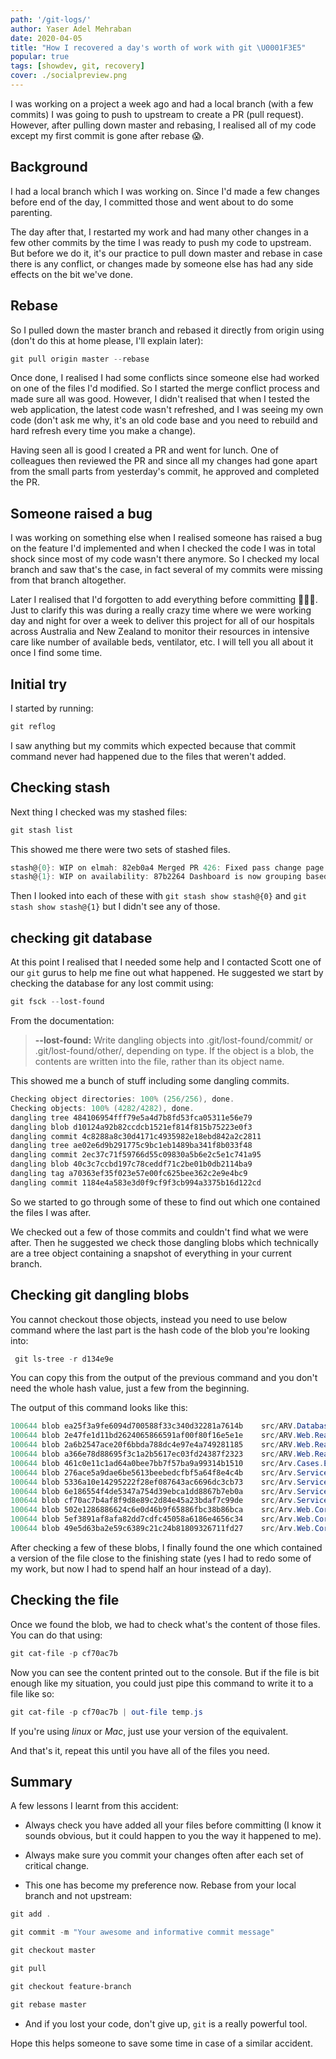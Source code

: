 ```yaml
---
path: '/git-logs/'
author: Yaser Adel Mehraban
date: 2020-04-05
title: "How I recovered a day's worth of work with git \U0001F3E5"
popular: true
tags: [showdev, git, recovery]
cover: ./socialpreview.png
---
```

 
I was working on a project a week ago and had a local branch (with a few commits) I was going to push to upstream to create a PR (pull request). However, after pulling down master and rebasing, I realised all of my code except my first commit is gone after rebase 😱.

<!--more-->

## Background

I had a local branch which I was working on. Since I'd made a few changes before end of the day, I committed those and went about to do some parenting.

The day after that, I restarted my work and had many other changes in a few other commits by the time I was ready to push my code to upstream. But before we do it, it's our practice to pull down master and rebase in case there is any conflict, or changes made by someone else has had any side effects on the bit we've done.

## Rebase

So I pulled down the master branch and rebased it directly from origin using (don't do this at home please, I'll explain later):

```powershell
git pull origin master --rebase
```

Once done, I realised I had some conflicts since someone else had worked on one of the files I'd modified. So I started the merge conflict process and made sure all was good. However, I didn't realised that when I tested the web application, the latest code wasn't refreshed, and I was seeing my own code (don't ask me why, it's an old code base and you need to rebuild and hard refresh every time you make a change).

Having seen all is good I created a PR and went for lunch. One of colleagues then reviewed the PR and since all my changes had gone apart from the small parts from yesterday's commit, he approved and completed the PR.

## Someone raised a bug

I was working on something else when I realised someone has raised a bug on the feature I'd implemented and when I checked the code I was in total shock since most of my code wasn't there anymore. So I checked my local branch and saw that's the case, in fact several of my commits were missing from that branch altogether. 

Later I realised that I'd forgotten to add everything before committing 🤦🏽‍♂️. Just to clarify this was during a really crazy time where we were working day and night for over a week to deliver this project for all of our hospitals across Australia and New Zealand to monitor their resources in intensive care like number of available beds, ventilator, etc. I will tell you all about it once I find some time.

## Initial try

I started by running:

```powershell
git reflog
```

I saw anything but my commits which expected because that commit command never had happened due to the files that weren't added.

## Checking stash

Next thing I checked was my stashed files:

```powershell
git stash list
```

This showed me there were two sets of stashed files.

```powershell
stash@{0}: WIP on elmah: 82eb0a4 Merged PR 426: Fixed pass change page
stash@{1}: WIP on availability: 87b2264 Dashboard is now grouping based on hospital category, has got a filter and a search box to search for hospitals
```

Then I looked into each of these with `git stash show stash@{0}` and `git stash show stash@{1}` but I didn't see any of those.

## checking git database

At this point I realised that I needed some help and I contacted Scott one of our `git` gurus to help me fine out what happened. He suggested we start by checking the database for any lost commit using:

```powershell
git fsck --lost-found
```

From the documentation:

> **--lost-found:**
Write dangling objects into .git/lost-found/commit/ or .git/lost-found/other/, depending on type. If the object is a blob, the contents are written into the file, rather than its object name.

This showed me a bunch of stuff including some dangling commits.

```powershell
Checking object directories: 100% (256/256), done.
Checking objects: 100% (4282/4282), done.
dangling tree 484106954fff79e5a4d7b8fd53fca05311e56e79
dangling blob d10124a92b82ccdcb1521ef814f815b75223e0f3
dangling commit 4c8288a8c30d4171c4935982e18ebd842a2c2811
dangling tree ae02e6d9b291775c9bc1eb1489ba341f8b033f48
dangling commit 2ec37c71f59766d55c09830a5b6e2c5e1c741a95
dangling blob 40c3c7ccbd197c78ceddf71c2be01b0db2114ba9
dangling tag a70363ef35f023e57e00fc625bee362c2e9e4bc9
dangling commit 1184e4a583e3d0f9cf9f3cb994a3375b16d122cd
```

So we started to go through some of these to find out which one contained the files I was after.

We checked out a few of those commits and couldn't find what we were after. Then he suggested we check those dangling blobs which technically are a tree object containing a snapshot of everything in your current branch.

## Checking git dangling blobs

You cannot checkout those objects, instead you need to use below command where the last part is the hash code of the blob you're looking into:

```powershell
 git ls-tree -r d134e9e
```

You can copy this from the output of the previous command and you don't need the whole hash value, just a few from the beginning.

The output of this command looks like this:

```powershell
100644 blob ea25f3a9fe6094d700588f33c340d32281a7614b    src/ARV.Database/ARV.Database.sqlproj.orig
100644 blob 2e47fe1d11bd2624065866591af00f80f16e5e1e    src/ARV.Web.Reach/Partials/hird/incident.form.campuses.list.html
100644 blob 2a6b2547ace20f6bbda788dc4e97e4a749281185    src/ARV.Web.Reach/Scripts/app/core/filters.js
100644 blob a366e78d88695f3c1a2b5617ec03fd24387f2323    src/ARV.Web.Reach/Scripts/app/hird/incident.form.controller.js
100644 blob 461c0e11c1ad64a0bee7bb7f57ba9a99314b1510    src/Arv.Cases.External/App_Data/Arv.Cases.External.XML
100644 blob 276ace5a9dae6be5613beebedcfbf5a64f8e4c4b    src/Arv.Services/Dtos/ReferenceDataDto.cs.orig
100644 blob 5336a10e14295222f28ef087643ac6696dc3cb73    src/Arv.Services/Reach/IIncidents.cs
100644 blob 6e186554f4de5347a754d39ebca1dd8867b7eb0a    src/Arv.Services/Reach/Incidents.cs
100644 blob cf70ac7b4af8f9d8e89c2d84e45a23bdaf7c99de    src/Arv.Services/ReferenceData.cs.orig
100644 blob 502e1286886624c6e0d46b9f65886fbc38b86bca    src/Arv.Web.Core/Controllers/Reach/IncidentController.cs
100644 blob 5ef3891af8afa82dd7cdfc45058a6186e4656c34    src/Arv.Web.Core/Controllers/ReferenceController.cs
100644 blob 49e5d63ba2e59c6389c21c24b81809326711fd27    src/Arv.Web.Core/Controllers/ReferenceController.cs.orig
```

After checking a few of these blobs, I finally found the one which contained a version of the file close to the finishing state (yes I had to redo some of my work, but now I had to spend half an hour instead of a day).

## Checking the file

Once we found the blob, we had to check what's the content of those files. You can do that using:

```powershell
git cat-file -p cf70ac7b
```

Now you can see the content printed out to the console. But if the file is bit enough like my situation, you could just pipe this command to write it to a file like so:

```powershell
git cat-file -p cf70ac7b | out-file temp.js
```

If you're using _linux_ or _Mac_, just use your version of the equivalent.

And that's it, repeat this until you have all of the files you need.

## Summary

A few lessons I learnt from this accident:

* Always check you have added all your files before committing (I know it sounds obvious, but it could happen to you the way it happened to me).
* Always make sure you commit your changes often after each set of critical change.

* This one has become my preference now. Rebase from your local branch and not upstream:

```powershell
git add .

git commit -m "Your awesome and informative commit message"

git checkout master

git pull

git checkout feature-branch

git rebase master
```

* And if you lost your code, don't give up, `git` is a really powerful tool.

Hope this helps someone to save some time in case of a similar accident.
